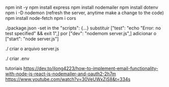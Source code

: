 npm init -y
npm install express
npm install nodemailer
npm install dotenv
npm i -D nodemon (refresh the server, anytime make a change to the code)
npm install node-fetch
npm i cors

./package.json
-set in the "scripts": {...}
substituir ["test": "echo \"Error: no test specified\" && exit 1",] por ["dev": "nodemom server.js",]
adicionar o ["start": "node server.js"]

./
criar o arquivo server.js

./
criar .env

tutoriais
https://dev.to/jlong4223/how-to-implement-email-functionality-with-node-js-react-js-nodemailer-and-oauth2-2h7m
https://www.youtube.com/watch?v=30VeUWxZjS8&t=334s